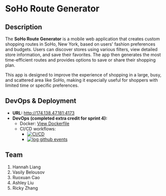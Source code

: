 # SoHo Route Generator

## Description
The **SoHo Route Generator** is a mobile web application that creates custom shopping routes in SoHo, New York, based on users' fashion preferences and budgets. Users can discover stores using various filters, view detailed store information, and save their favorites. The app then generates the most time-efficient routes and provides options to save or share their shopping plan.

This app is designed to improve the experience of shopping in a large, busy, and scattered area like SoHo, making it especially useful for shoppers with limited time or specific preferences.

## DevOps & Deployment
- **URL:** http://174.138.47.181:4173
- **DevOps (completed extra credit for sprint 4):**
  - Docker: [View Dockerfile](https://github.com/agiledev-students-fall2024/4-final-project-avocado-the-study-space-tracker/blob/master/docker-compose.yml)
  - CI/CD workflows: 
    - [![CI/CD](https://github.com/agiledev-students-fall2024/4-final-project-avocado-the-study-space-tracker/actions/workflows/main.yml/badge.svg)](https://github.com/agiledev-students-fall2024/4-final-project-avocado-the-study-space-tracker/actions/workflows/main.yml)
    - [![log github events](https://github.com/agiledev-students-fall2024/4-final-project-avocado-the-study-space-tracker/actions/workflows/event-logger.yml/badge.svg)](https://github.com/agiledev-students-fall2024/4-final-project-avocado-the-study-space-tracker/actions/workflows/event-logger.yml)

## Team
1. Hannah Liang
2. Vasily Belousov
3. Ruoxuan Cao
4. Ashley Liu
5. Ricky Zhang
